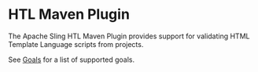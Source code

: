 HTL Maven Plugin
================

The Apache Sling HTL Maven Plugin provides support for validating HTML Template Language scripts from projects.

See [Goals](plugin-info.html) for a list of supported goals.
